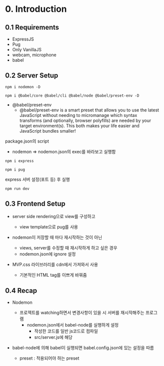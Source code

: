 # 0. Introduction

## 0.1 Requirements

- ExpressJS
- Pug
- Only VanillaJS
- webcam, microphone
- babel

## 0.2 Server Setup

`npm i nodemon -D`

`npm i @babel/core @babel/cli @babel/node @babel/preset-env -D`

- @babel/preset-env
  - @babel/preset-env is a smart preset that allows you to use the latest JavaScript without needing to micromanage which syntax transforms (and optionally, browser polyfills) are needed by your target environment(s). This both makes your life easier and JavaScript bundles smaller!

package.json의 script

- nodemon => nodemon.json의 exec를 바라보고 실행함

`npm i express`

`npm i pug`

express 서버 설정(포트 등) 후 실행

`npm run dev`

## 0.3 Frontend Setup

- server side rendering으로 view를 구성하고

  - view template으로 pug를 사용

- nodemon이 저장할 때 마다 재시작하는 것이 아닌

  - views, server를 수정할 때 재시작하게 하고 싶은 경우
  - nodemon.json에 ignore 설정

- MVP.css 라이브러리를 cdn에서 가져와서 사용
  - 기본적인 HTML tag를 이쁘게 바꿔줌

## 0.4 Recap

- Nodemon

  - 프로젝트를 watching하면서 변경사항이 있을 시 서버를 재시작해주는 프로그램
    - nodemon.json에서 babel-node를 실행하게 설정
      - 작성한 코드를 일반 js코드로 컴파일
      - src/server.js에 해당

- babel-node에 의해 babel이 실행되면 babel.config.json에 있는 설정을 따름
  - preset : 적용되어야 하는 preset
